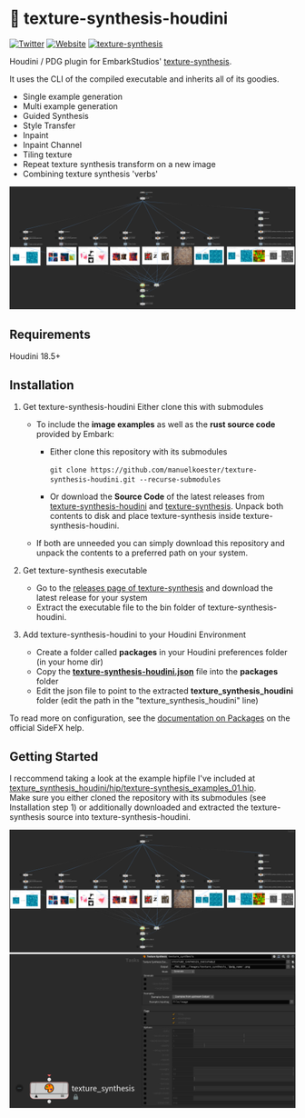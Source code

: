 # 🎨 texture-synthesis-houdini

[![Twitter](https://img.shields.io/badge/Twitter-@ShadesOfOrange__-00acee?logo=twitter&logoColor=white)](https://twitter.com/ShadesOfOrange_)
[![Website](https://img.shields.io/badge/Website-shadesoforange.de-FF4713?logo=Houdini&logoColor=white)](https://shadesoforange.de)
[![texture-synthesis](https://img.shields.io/badge/Github-texture--synthesis-0e1120?logo=github&logoColor=white)](https://github.com/EmbarkStudios/texture-synthesis)

Houdini / PDG plugin for EmbarkStudios' [texture-synthesis](https://github.com/EmbarkStudios/texture-synthesis).

It uses the CLI of the compiled executable and inherits all of its goodies.

- Single example generation
- Multi example generation
- Guided Synthesis
- Style Transfer
- Inpaint
- Inpaint Channel
- Tiling texture
- Repeat texture synthesis transform on a new image
- Combining texture synthesis 'verbs'

![](docs/implementation01.png)

## Requirements
Houdini 18.5+

## Installation
1. Get texture-synthesis-houdini
Either clone this with submodules 
   - To include the **image examples** as well as the **rust source code** provided by Embark:
     - Either clone this repository with its submodules

        `git clone https://github.com/manuelkoester/texture-synthesis-houdini.git --recurse-submodules`

      - Or download the **Source Code** of the latest releases from [texture-synthesis-houdini](https://github.com/manuelkoester/texture-synthesis-houdini/releases) and [texture-synthesis](https://github.com/EmbarkStudios/texture-synthesis/releases). Unpack both contents to disk and place texture-synthesis inside texture-synthesis-houdini.

    - If both are unneeded you can simply download this repository and unpack the contents to a preferred path on your system.

1. Get texture-synthesis executable

   - Go to the [releases page of texture-synthesis](https://github.com/EmbarkStudios/texture-synthesis/releases) and download the latest release for your system
   - Extract the executable file to the bin folder of texture-synthesis-houdini.

2. Add texture-synthesis-houdini to your Houdini Environment

   - Create a folder called **packages** in your Houdini preferences folder (in your home dir)
   - Copy the [**texture-synthesis-houdini.json**](https://github.com/fatboYY/texture-synthesis-houdini/blob/main/texture-synthesis-houdini.json) file into the **packages** folder
   - Edit the json file to point to the extracted **texture_synthesis_houdini** folder (edit the path in the "texture_synthesis_houdini" line)

To read more on configuration, see the [documentation on Packages](https://www.sidefx.com/docs/houdini/ref/plugins.html) on the official SideFX help.

## Getting Started

I reccommend taking a look at the example hipfile I've included at [texture_synthesis_houdini/hip/texture-synthesis_examples_01.hip](https://github.com/fatboYY/texture-synthesis-houdini/blob/main/texture-synthesis_examples_01.hip).  
Make sure you either cloned the repository with its submodules (see Installation step 1) or additionally downloaded and extracted the texture-synthesis source into texture-synthesis-houdini.

![](docs/implementation01.png)
![](docs/ui01.png)
